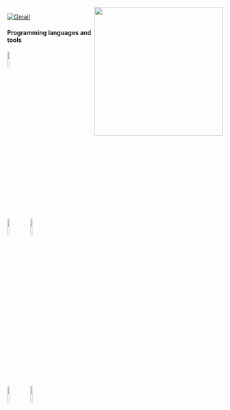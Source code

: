 <img align='right' src='https://github.com/YaningLuo/YaningLuo/blob/main/img/shawu.png' width='300px'>

[![Gmail](https://img.shields.io/badge/-Gmail-c14438?style=flat&logo=Gmail&logoColor=white)](mailto:luo316519@gmail.com)

<!-- ![YaningLuo GitHub stats](https://github-readme-stats.vercel.app/api?username=YaningLuo&theme=THEME_NAME&hide=prs,issues) -->

<!-- ![YaningLuo GitHub stats](https://github-readme-stats.vercel.app/api?username=YaningLuo&show_icons=true&hide=stars,commits,prs,issues,contribs) -->
  
#### Programming languages and tools
<p>
<code><img width="10%" src="https://github.com/YaningLuo/YaningLuo/blob/main/img/minecraft-ar21.svg"></code>
</br>
<code><img width="10%" src="https://github.com/YaningLuo/YaningLuo/blob/main/img/djangoproject-ar21.svg"></code>
<code><img width="10%" src="https://github.com/YaningLuo/YaningLuo/blob/main/img/docker-ar21.svg"></code>
</br>
<code><img width="10%" src="https://github.com/YaningLuo/YaningLuo/blob/main/img/mysql-ar21.svg"></code>
<code><img width="10%" src="https://github.com/YaningLuo/YaningLuo/blob/main/img/python-ar21.svg"></code>
</br>
</p>
